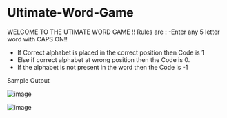# Ultimate-Word-Game

WELCOME TO THE UTIMATE WORD GAME !! 
 Rules are : 
 -Enter any 5 letter word with CAPS ON!! 
 - If Correct alphabet is placed in the correct position then Code is 1 
 - Else if correct alphabet at wrong position then the Code is 0. 
 - If the alphabet is not present in the word then the Code is -1 
  
 
 Sample Output
 
 ![image](https://user-images.githubusercontent.com/70372465/153859432-8283c75d-d8d0-41f4-b07a-56227066c031.png)
 
 ![image](https://user-images.githubusercontent.com/70372465/153859466-c65a0096-3093-46af-852f-cd52f86554f8.png)

